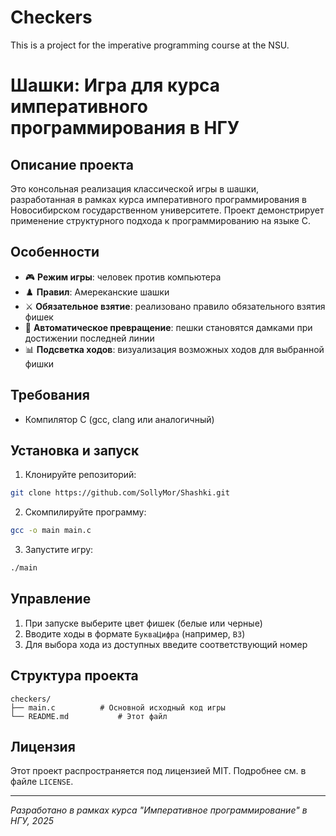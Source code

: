 # Checkers
This is a project for the imperative programming course at the NSU.
# Шашки: Игра для курса императивного программирования в НГУ

## Описание проекта

Это консольная реализация классической игры в шашки, разработанная в рамках курса императивного программирования в Новосибирском государственном университете. Проект демонстрирует применение структурного подхода к программированию на языке C.

## Особенности

- 🎮 **Режим игры**: человек против компьютера
- ♟️ **Правил**: Амереканские шашки
- ⚔️ **Обязательное взятие**: реализовано правило обязательного взятия фишек
- 👑 **Автоматическое превращение**: пешки становятся дамками при достижении последней линии
- 📊 **Подсветка ходов**: визуализация возможных ходов для выбранной фишки

## Требования

- Компилятор C (gcc, clang или аналогичный)

## Установка и запуск

1. Клонируйте репозиторий:
```bash
git clone https://github.com/SollyMor/Shashki.git
```

2. Скомпилируйте программу:
```bash
gcc -o main main.c
```

3. Запустите игру:
```bash
./main
```

## Управление

1. При запуске выберите цвет фишек (белые или черные)
2. Вводите ходы в формате `БукваЦифра` (например, `B3`)
3. Для выбора хода из доступных введите соответствующий номер

## Структура проекта

```
checkers/
├── main.c          # Основной исходный код игры
└── README.md           # Этот файл
```

## Лицензия

Этот проект распространяется под лицензией MIT. Подробнее см. в файле `LICENSE`.

---

*Разработано в рамках курса "Императивное программирование" в НГУ, 2025*